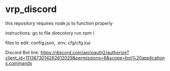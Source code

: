 # vrp_discord
this repository requires node.js to function properly

instructions:
  go to file direcotory
  run npm i

files to edit:
  config.json,
  .env,
  cfg/cfg.lua

Discord Bot link:
  https://discord.com/api/oauth2/authorize?client_id=1113873014262612029&permissions=8&scope=bot%20applications.commands

